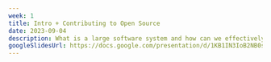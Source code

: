 ```yaml
---
week: 1
title: Intro + Contributing to Open Source
date: 2023-09-04
description: What is a large software system and how can we effectively contribute to it? What is Software Development / Architecture / Engineering? These will become a guiding question in this course, starting with the fundamentals of contributing to large open-source projects.
googleSlidesUrl: https://docs.google.com/presentation/d/1KB1IN3IoB2NB0s5kGA1IdTlX-Fw0SnFK_2yUmc_hhCA/edit?usp=sharing
---
```

